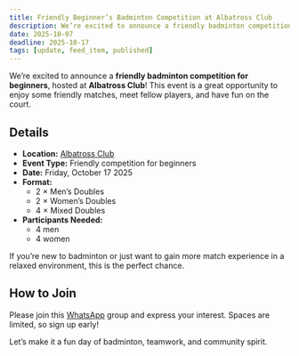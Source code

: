 ```yaml
---
title: Friendly Beginner’s Badminton Competition at Albatross Club
description: We’re excited to announce a friendly badminton competition for beginners, hosted at Albatross Club!
date: 2025-10-07
deadline: 2025-10-17
tags: [update, feed_item, published]
---
```


We’re excited to announce a **friendly badminton competition for beginners**, hosted at **Albatross Club**! This event is a great opportunity to enjoy some friendly matches, meet fellow players, and have fun on the court.

## Details

* **Location:** [Albatross Club](https://maps.app.goo.gl/gLjXCnrJvGVLC9J76)
* **Event Type:** Friendly competition for beginners
* **Date:** Friday, October 17 2025
* **Format:**
  * 2 × Men’s Doubles
  * 2 × Women’s Doubles
  * 4 × Mixed Doubles
* **Participants Needed:**
  * 4 men
  * 4 women

If you’re new to badminton or just want to gain more match experience in a relaxed environment, this is the perfect chance.

## How to Join

Please join this [WhatsApp](https://chat.whatsapp.com/JAdE68hSsMjFUERCgohnaU?mode=ems_share_t) group and express your interest.
Spaces are limited, so sign up early!

Let’s make it a fun day of badminton, teamwork, and community spirit.
